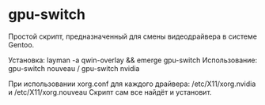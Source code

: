 # gpu-switch

Простой скрипт, предназначенный для смены видеодрайвера в системе Gentoo. 

Установка: layman -a qwin-overlay && emerge gpu-switch
Использование: gpu-switch nouveau / gpu-switch nvidia

При использовании xorg.conf для каждого драйвера:
/etc/X11/xorg.nvidia и /etc/X11/xorg.nouveau
Скрипт сам все найдёт и установит.
